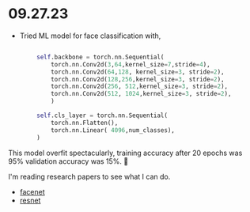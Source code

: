 



# 09.27.23

- Tried ML model for face classification with,

```python

        self.backbone = torch.nn.Sequential(
            torch.nn.Conv2d(3,64,kernel_size=7,stride=4),
            torch.nn.Conv2d(64,128, kernel_size=3, stride=2),
            torch.nn.Conv2d(128,256,kernel_size=3, stride=2),
            torch.nn.Conv2d(256, 512,kernel_size=3, stride=2),
            torch.nn.Conv2d(512, 1024,kernel_size=3, stride=2),
            )

        self.cls_layer = torch.nn.Sequential(
            torch.nn.Flatten(),
            torch.nn.Linear( 4096,num_classes),
        )
```

This model overfit spectacularly, training accuracy after 20 epochs was 95% validation accuracy was 15%. 🤯

I'm reading research papers to see what I can do.
- [facenet](https://www.cv-foundation.org/openaccess/content_cvpr_2015/app/1A_089.pdf)
- [resnet](https://arxiv.org/abs/1512.03385)
